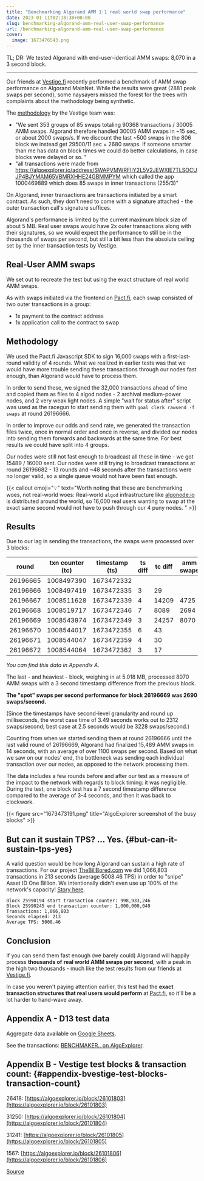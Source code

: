 ```yaml
---
title: "Benchmarking Algorand AMM 1:1 real world swap performance"
date: 2023-01-11T02:18:38+00:00
slug: benchmarking-algorand-amm-real-user-swap-performance
url: /benchmarking-algorand-amm-real-user-swap-performance
cover:
  image: 1673476543.png
---
```


TL; DR: We tested Algorand with end-user-identical AMM swaps: 8,070 in a 3 second block.

------------------------------------------------------------------------

Our friends at
[Vestige.fi](https://vestige.fi/)
recently performed a benchmark of AMM swap performance on Algorand
MainNet. While the results were great (2881 peak swaps per second), some
naysayers missed the forest for the trees with complaints about the
methodology being synthetic.

The
[methodology](https://discord.com/channels/491256308461207573/491256308461207575/1061347210060644413)
by the Vestige team was:

-   \"We sent 353 groups of 85 swaps totaling 90368 transactions / 30005
    AMM swaps. Algorand therefore handled 30005 AMM swaps in \~15 sec,
    or about 2000 swaps/s. If we discount the last \~500 swaps in the
    806 block we instead get 29500/11 sec = 2680 swaps. If someone
    smarter than me has data on block times we could do better
    calculations, in case blocks were delayed or so. \"
-   \"all transactions were made from
    https://algoexplorer.io/address/SWAPVMWRFIIY2L5V2JEWXIE7TLSOCUJP4BJYMAM65VBMRXHHE24GBMMPYM
    which called the app 1000469889 which does 85 swaps in inner
    transactions (255/3)\"

On Algorand, inner transactions are transactions initiated by a smart
contract. As such, they don\'t need to come with a signature attached -
the outer transaction call\'s signature suffices.

Algorand\'s performance is limited by the current maximum block size of
about 5 MB. Real user swaps would have 2x outer transactions along with
their signatures, so we would expect the performance to still be in the
thousands of swaps per second, but still a bit less than the absolute
ceiling set by the inner transaction tests by Vestige.

Real-User AMM swaps
-------------------

We set out to recreate the test but using the exact structure of real
world AMM swaps.

As with swaps initiated via the frontend on
[Pact.fi](https://app.pact.fi/),
each swap consisted of two outer transactions in a group:

-   1x payment to the contract address
-   1x application call to the contract to swap

Methodology
-----------

We used the Pact.fi Javascript SDK to sign 16,000 swaps with a
first-last-round validity of 4 rounds. What we realized in earlier tests
was that we would have more trouble sending these transactions through
our nodes fast enough, than Algorand would have to process them.

In order to send these, we signed the 32,000 transactions ahead of time
and copied them as files to 4 algod nodes - 2 archival medium-power
nodes, and 2 very weak light nodes. A simple \"wait for status after\"
script was used as the racegun to start sending them with
`goal clerk rawsend -f swaps` at round 26196666.

In order to improve our odds and send rate, we generated the transaction
files twice, once in normal order and once in reverse, and divided our
nodes into sending them forwards and backwards at the same time. For
best results we could have split into 4 groups.

Our nodes were still not fast enough to broadcast all these in time - we
got 15489 / 16000 sent. Our nodes were still trying to broadcast
transactions at round 26196682 - 13 rounds and \~48 seconds after the
transactions were no longer valid, so a single queue would not have been
fast enough.

{{< callout emoji="💡" text="Worth noting that these are benchmarking woes, not real-world woes: Real-world `algod` infrastructure like [algonode.io](https://algonode.io/) is distributed around the world, so 16,000 real users wanting to swap at the exact same second would not have to push through our 4 puny nodes. " >}}

Results
-------

Due to our lag in sending the transactions, the swaps were processed
over 3 blocks:

| round    | txn counter (tc) | timestamp (ts) | ts diff | tc diff | amm swaps | spot swaps/s | others’ txns |
| -------- | ---------------- | ---------- | ------- | ------- | --------- | ------------ | ------------ |
| 26196665 | 1008497390       | 1673472332 |         |         |           |              |              |
| 26196666 | 1008497419       | 1673472335 | 3       | 29      |           |              |              |
| 26196667 | 1008511628       | 1673472339 | 4       | 14209   | 4725      | 1181.25      | 34           |
| 26196668 | 1008519717       | 1673472346 | 7       | 8089    | 2694      | 384.8571429  | 7            |
| 26196669 | 1008543974       | 1673472349 | 3       | 24257   | 8070      | 2690         | 47           |
| 26196670 | 1008544017       | 1673472355 | 6       | 43      |           |              |              |
| 26196671 | 1008544047       | 1673472359 | 4       | 30      |           |              |              |
| 26196672 | 1008544064       | 1673472362 | 3       | 17      |           |              |              |


*You can find this data in Appendix A.*

The last - and heaviest - block, weighing in at 5.018 MB, processed 8070
AMM swaps with a 3 second timestamp difference from the previous block.

**The \"spot\" swaps per second performance for block 26196669 was 2690
swaps/second.**

(Since the timestamps have second-level granularity and round up
milliseconds, the worst case time of 3.49 seconds works out to 2312
swaps/second; best case at 2.5 seconds would be 3228 swaps/second.)

Counting from when we started sending them at round 26196666 until the
last valid round of 26196669, Algorand had finalized 15,489 AMM swaps in
14 seconds, with an average of over 1100 swaps per second. Based on what
we saw on our nodes\' end, the bottleneck was sending each individual
transaction over our nodes, as opposed to the network processing them.

The data includes a few rounds before and after our test as a measure of
the impact to the network with regards to block timing: it was
negligible. During the test, one block test has a 7 second timestamp
difference compared to the average of 3-4 seconds, and then it was back
to clockwork.

{{< figure src="1673473191.png" title="AlgoExplorer screenshot of the busy blocks" >}}

But can it sustain TPS? \... Yes. {#but-can-it-sustain-tps-yes}
---------------------------------

A valid question would be how long Algorand can sustain a high rate of
transactions. For our project
[TheBillBored.com](https://thebillbored.com/)
we did 1,066,803 transactions in 213 seconds (average 5008.46 TPS) in
order to \"snipe\" Asset ID One Billion. We intentionally didn\'t even
use up 100% of the network\'s capacity! [Story
here](https://twitter.com/TheBillBored/status/1610360365384142851).

``` {style="position: relative;"}
Block 25990194 start transaction counter: 998,933,246
Block 25990245 end transaction counter: 1,000,000,049
Transactions: 1,066,803
Seconds elapsed: 213
Average TPS: 5008.46
```

Conclusion
----------

If you can send them fast enough (we barely could) Algorand will happily
process **thousands of** **real world AMM swaps per second**, with a
peak in the high two thousands - much like the test results from our
friends at
[Vestige.fi](https://vestige.fi/).

In case you weren\'t paying attention earlier, this test had the **exact
transaction structures that real users would perform** at
[Pact.fi](https://pact.fi/),
so it\'ll be a lot harder to hand-wave away.

Appendix A - D13 test data
--------------------------

Aggregate data available on [Google
Sheets](https://docs.google.com/spreadsheets/d/1DPDzZNIre3hGuBhC28VIE-JT3vVZn_vpFb0y8vdV-SI/).

See the transactions: [BENCHMAKER.. on
AlgoExplorer](https://algoexplorer.io/address/BENCHMAKERWFHU3YPNJIXT6F7JIDWJJQF46KW4P4WGXUX7ELTPM6JTUZ2A).

Appendix B - Vestige test blocks & transaction count: {#appendix-bvestige-test-blocks-transaction-count}
-----------------------------------------------------

26418:
[https://algoexplorer.io/block/26101803](https://algoexplorer.io/block/26101803)

31250:
[https://algoexplorer.io/block/26101804](https://algoexplorer.io/block/26101804)

31241:
[https://algoexplorer.io/block/26101805](https://algoexplorer.io/block/26101805)

1567:
[https://algoexplorer.io/block/26101806](https://algoexplorer.io/block/26101806)

[Source](https://discord.com/channels/491256308461207573/491256308461207575/1061347210060644413)

